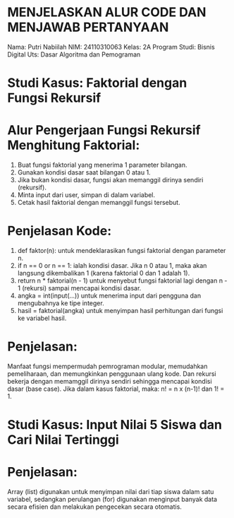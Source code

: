 <h1> MENJELASKAN ALUR CODE DAN MENJAWAB PERTANYAAN</h1>

Nama: Putri Nabiilah 
NIM: 24110310063 
Kelas: 2A 
Program Studi: Bisnis Digital 
Uts: Dasar Algoritma dan Pemograman

# Studi Kasus: Faktorial dengan Fungsi Rekursif
# Alur Pengerjaan Fungsi Rekursif Menghitung Faktorial:
1. Buat fungsi faktorial yang menerima 1 parameter bilangan.
2. Gunakan kondisi dasar saat bilangan 0 atau 1.
3. Jika bukan kondisi dasar, fungsi akan memanggil dirinya sendiri (rekursif).
4. Minta input dari user, simpan di dalam variabel.
5. Cetak hasil faktorial dengan memanggil fungsi tersebut.
   
# Penjelasan Kode:
1. def faktor(n): untuk mendeklarasikan fungsi faktorial dengan parameter n.
2. if n == 0 or n == 1: ialah kondisi dasar. Jika n 0 atau 1, maka akan langsung dikembalikan 1 (karena faktorial 0 dan 1 adalah 1).
3. return n * faktorial(n - 1) untuk menyebut fungsi faktorial lagi dengan n - 1 (rekursi) sampai mencapai kondisi dasar.
4. angka = int(input(...)) untuk menerima input dari pengguna dan mengubahnya ke tipe integer.
5. hasil = faktorial(angka) untuk menyimpan hasil perhitungan dari fungsi ke variabel hasil.

# Penjelasan:
Manfaat fungsi mempermudah pemrograman modular, memudahkan pemeliharaan, dan memungkinkan penggunaan ulang kode. Dan rekursi bekerja dengan memamggil dirinya sendiri sehingga mencapai kondisi dasar (base case). Jika dalam kasus faktorial, maka:       n! = n x (n-1)! dan 1! = 1.

# Studi Kasus: Input Nilai 5 Siswa dan Cari Nilai Tertinggi
# Penjelasan:
Array (list) digunakan untuk menyimpan nilai dari tiap siswa dalam satu variabel, sedangkan perulangan (for) digunakan menginput banyak data secara efisien dan melakukan pengecekan secara otomatis.
